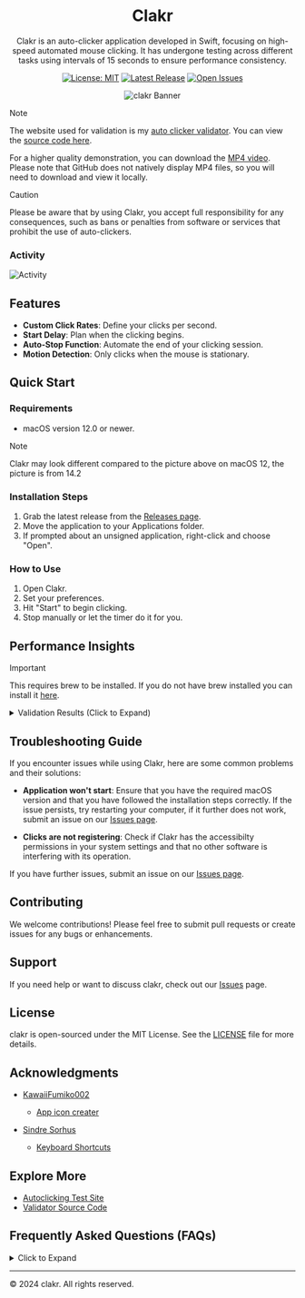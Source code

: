<div align="center">

# Clakr

Clakr is an auto-clicker application developed in Swift, focusing on high-speed automated mouse clicking. It has undergone testing across different tasks using intervals of 15 seconds to ensure performance consistency.

[![License: MIT](https://img.shields.io/badge/license-MIT-green.svg)](LICENSE.md)
[![Latest Release](https://img.shields.io/github/release/senpaihunters/clakr.svg)](https://github.com/senpaihunters/clakr/releases)
[![Open Issues](https://img.shields.io/github/issues/senpaihunters/clakr.svg)](https://github.com/senpaihunters/clakr/issues)

![clakr Banner](assets/clakr.gif)

</div>

> [!NOTE]
>
> The website used for validation is my [auto clicker validator](https://clakr-delta.vercel.app). You can view the [source code here](autoclicker-tests/website).
>
> For a higher quality demonstration, you can download the [MP4 video](/assets/clakr-web.mp4). Please note that GitHub does not natively display MP4 files, so you will need to download and view it locally.

> [!CAUTION]
> Please be aware that by using Clakr, you accept full responsibility for any consequences, such as bans or penalties from software or services that prohibit the use of auto-clickers.

### Activity

![Activity](https://repobeats.axiom.co/api/embed/546eacfe73cf9c90c7f2b0056399fa6bc5cbacbc.svg "analytics image")

## Features

- **Custom Click Rates**: Define your clicks per second.
- **Start Delay**: Plan when the clicking begins.
- **Auto-Stop Function**: Automate the end of your clicking session.
- **Motion Detection**: Only clicks when the mouse is stationary.

## Quick Start

### Requirements

- macOS version 12.0 or newer.

> [!NOTE]
> Clakr may look different compared to the picture above on macOS 12, the picture is from 14.2

### Installation Steps

1. Grab the latest release from the [Releases page](https://github.com/senpaihunters/clakr/releases).
2. Move the application to your Applications folder.
3. If prompted about an unsigned application, right-click and choose "Open".

### How to Use

1. Open Clakr.
2. Set your preferences.
3. Hit "Start" to begin clicking.
4. Stop manually or let the timer do it for you.

## Performance Insights

> [!IMPORTANT]
> This requires brew to be installed.
> If you do not have brew installed you can install it [here](https://brew.sh).

<details>
<summary>Validation Results (Click to Expand)</summary>

To ensure Clakr's performance, follow these steps:

1. Get the validation script [here](autoclicker-tests/validator/runcals.js).
2. Install prerequisites:

```sh
brew tap oven-sh/bun
brew install bun
bun install jstat
```

3. Navigate to the script directory:

```sh
cd path/to/autoclicker-tests
```

4. Run the script:

```sh
bun runcals.js
```

> Input your Clakr test results in the script for automatic analysis.

> If you've renamed `runcals.js`, adjust the command accordingly.

#### Performance Summary

```sh
------------------- Clakr Test Summary ------------------------

Performance:
  Best Run: 15000 clicks
  Slowest Run: 14798 clicks
  Average: 14972.44 clicks
  Median: 14979.00 clicks
  Range: 202.00 clicks (14798 - 15000)
  Perfect Result: 15000 clicks
  Number of times Perfect Result happened: 2
  Probability of Perfect Result: 2.00%

Sample Statistics:
  Sample Size: 100 clicks
  Test Length: 15 seconds
  Clicks Per Second: 1000
  Start after: 3 seconds
  Stationary for: 2 seconds
  Sum of All Clicks: 1497244.00 clicks
  10th Percentile: 14942.00 clicks
  90th Percentile: 14991.10 clicks
  Mode: 14988,14989 clicks

Variability:
  Error Margin: 0.18%
  Standard Deviation: ±27.07
  Variance: 732.71
  Coefficient of Variation: 0.18%
  Interquartile Range (IQR): 20.00 clicks
  Standard Error of the Mean (SEM): 2.7069

Distribution Shape:
  Skewness: -3.5104
  Kurtosis: 17.0360

Confidence Intervals:
  95%: 14967.13 - 14977.75
  99%: 14965.47 - 14979.41

Outliers:
  Threshold: 3 standard deviations
  Outlier Clicks: 2
  Outlier Values: 14798, 14876.0

--------------------------------------------------------------
```

<details>
    <summary>Individual Runs</summary>

- Run 1: 14989
- Run 2: 14990
- Run 3: 14989
- Run 4: 14941
- Run 5: 14925
- Run 6: 14993
- Run 7: 14974
- Run 8: 14977
- Run 9: 14980
- Run 10: 14973
- Run 11: 14968
- Run 12: 14986
- Run 13: 14977
- Run 14: 14979
- Run 15: 14983
- Run 16: 14990
- Run 17: 14992
- Run 18: 14987
- Run 19: 14975
- Run 20: 14987
- Run 21: 14925
- Run 22: 14970
- Run 23: 14965
- Run 24: 14941
- Run 25: 14964
- Run 26: 14988
- Run 27: 14976
- Run 28: 14985
- Run 29: 14990
- Run 30: 14982
- Run 31: 14978
- Run 32: 14984
- Run 33: 14979
- Run 34: 14981
- Run 35: 14977
- Run 36: 14988
- Run 37: 14973
- Run 38: 14986
- Run 39: 14980
- Run 40: 14992
- Run 41: 14989
- Run 42: 14975
- Run 43: 14987
- Run 44: 14978
- Run 45: 14983
- Run 46: 14991
- Run 47: 14976
- Run 48: 14985
- Run 49: 14974
- Run 50: 14988
- Run 51: 14943
- Run 52: 14936
- Run 53: 14980
- Run 54: 14984
- Run 55: 14971
- Run 56: 14965
- Run 57: 14965
- Run 58: 14957
- Run 59: 14957
- Run 60: 14937
- Run 61: 14980
- Run 62: 14962
- Run 63: 14945
- Run 64: 14968
- Run 65: 14942
- Run 66: 14989
- Run 67: 14987
- Run 68: 14989
- Run 69: 15000
- Run 70: 14798
- Run 71: 14981
- Run 72: 14988
- Run 73: 14964
- Run 74: 14992
- Run 75: 14942
- Run 76: 14893
- Run 77: 14876
- Run 78: 15000
- Run 79: 14972
- Run 80: 14985
- Run 81: 14973
- Run 82: 14977
- Run 83: 14960
- Run 84: 14956
- Run 85: 14999
- Run 86: 14993
- Run 87: 14988
- Run 88: 14976
- Run 89: 14979
- Run 90: 14974
- Run 91: 14981
- Run 92: 14980
- Run 93: 14976
- Run 94: 14990
- Run 95: 14992
- Run 96: 14987
- Run 97: 14989
- Run 98: 14958
- Run 99: 14988
- Run 100: 14995

</details>

### Factors Affecting Performance

Several technical aspects can influence the click count:

1. **Timer Granularity**
2. **Event Coalescing**
3. **System Load**
4. **Thread Scheduling**
5. **API and Driver Overhead**
6. **Hardware Limitations**
7. **Software Limitations**
8. **Precision of Floating-Point Arithmetic**
9. **Interrupts and Context Switching**
10. **Event Processing**

</details>

## Troubleshooting Guide

If you encounter issues while using Clakr, here are some common problems and their solutions:

- **Application won't start**: Ensure that you have the required macOS version and that you have followed the installation steps correctly. If the issue persists, try restarting your computer, if it further does not work, submit an issue on our [Issues page](https://github.com/senpaihunters/clakr/issues).

- **Clicks are not registering**: Check if Clakr has the accessibilty permissions in your system settings and that no other software is interfering with its operation.

If you have further issues, submit an issue on our [Issues page](https://github.com/senpaihunters/clakr/issues).

## Contributing

We welcome contributions! Please feel free to submit pull requests or create issues for any bugs or enhancements.

## Support

If you need help or want to discuss clakr, check out our [Issues](https://github.com/senpaihunters/clakr/issues) page.

## License

clakr is open-sourced under the MIT License. See the [LICENSE](LICENSE.md) file for more details.

## Acknowledgments

- [KawaiiFumiko002](https://github.com/Alessandro15204)
  - [App icon creater]()

- [Sindre Sorhus](https://github.com/sindresorhus)
  - [Keyboard Shortcuts](https://github.com/sindresorhus/KeyboardShortcuts)

## Explore More

- [Autoclicking Test Site](https://clakr-delta.vercel.app/)
- [Validator Source Code](autoclicker-tests/website/index.html)

## Frequently Asked Questions (FAQs)

<details>
<summary>Click to Expand</summary>

- **Q: Can I use Clakr for gaming?**
  - A: Yes, but be aware of the game's terms of service regarding auto-clickers.

- **Q: Does Clakr work on non-macOS systems?**
  - A: Currently, Clakr is only available for macOS version 12.0 or newer.

- **Q: How can I contribute to the development of Clakr?**
  - A: Check out our [Contributing](#contributing) section for guidelines on how to contribute.

- **Q: How much system resources does Clakr use?**
  - A: About 33mb of RAM when open, and depending on how many clicks per second you define, 10% of your CPU whilst activated.

- **Q: Is Clakr a menu bar app?**
  - A: Currently, no Clakr is only an app without a menu bar applicate, this may change later, but as of now, its pretty basic.

- **Q: Does Clakr support Hotkeys?**
  - A: Not yet, but i may add hotkey support in a later release.

- **Q: Do you plan on supporting any lower macOS version?**
  - A: No, macOS 12 is the lowest i plan to support, however, you may be able to build it for lower.

- **Q: Is Clakr available through Homebrew?**
  - A: Currently, Clakr is not available as a Homebrew cask. The project has not yet met the criteria for inclusion in the main Homebrew repository. However, adding Clakr to Homebrew is on our roadmap. If you're experienced with creating Homebrew casks and would like to contribute, we welcome pull requests or direct guidance on this matter! If you require anything for us, feel free to send me a message.

- **Q: Am i going to change the name to Clark?**
  - A: Who knows! Maybe, even i don't know!

</details>

---

© 2024 clakr. All rights reserved.

